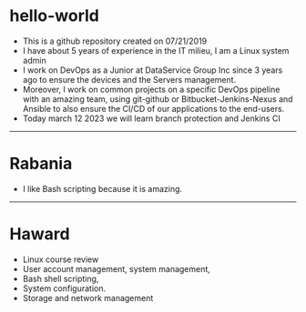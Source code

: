 # hello-world
- This is a github repository created on 07/21/2019
- I have about 5 years of experience in the IT milieu, I am a Linux system admin
- I work on DevOps as a Junior at DataService Group Inc since 3 years ago to ensure the devices and the Servers management.
- Moreover, I work on common projects on a specific DevOps pipeline with an amazing team, using git-github or Bitbucket-Jenkins-Nexus and Ansible to also ensure the CI/CD of our applications to the end-users.
- Today march 12 2023 we will learn branch protection and Jenkins CI
-------------
# Rabania
- I like Bash scripting because it is amazing.
----------------
# Haward
- Linux course review
- User account management, system management, 
- Bash shell scripting,
- System configuration.
- Storage and network management